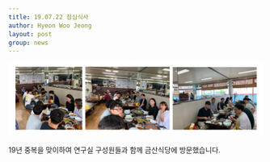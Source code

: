 ```yaml
---
title: 19.07.22 점심식사
author: Hyeon Woo Jeong
layout: post
group: news
---
```


 <img src="/static/img/news/19_07_22_lunch_output.png" alt="MR5 2220 empty" class="img-responsive">

19년 중복을 맞이하여 연구실 구성원들과 함께 금산식당에 방문했습니다.